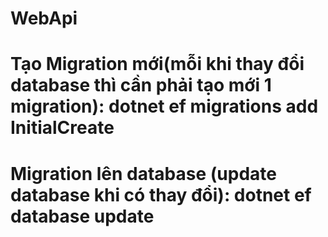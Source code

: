 # WebApi
# Tạo Migration mới(mỗi khi thay đổi database thì cần phải tạo mới 1 migration): dotnet ef migrations add InitialCreate
# Migration lên database (update database khi có thay đổi): dotnet ef database update